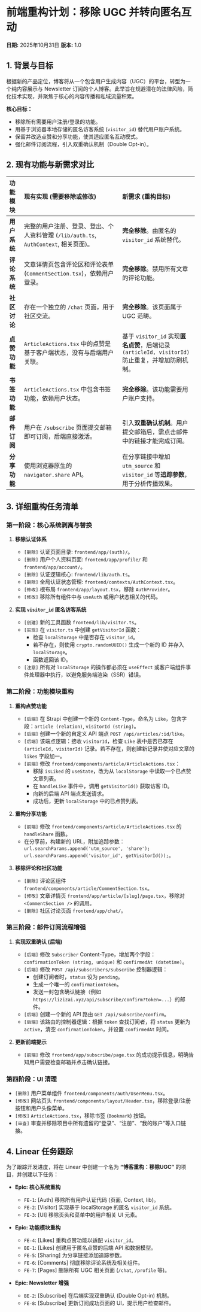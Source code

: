 # 前端重构计划：移除 UGC 并转向匿名互动

**日期:** 2025年10月31日
**版本:** 1.0

## 1. 背景与目标

根据新的产品定位，博客将从一个包含用户生成内容（UGC）的平台，转型为一个纯内容展示与 Newsletter 订阅的个人博客。此举旨在规避潜在的法律风险，简化技术实现，并聚焦于核心的内容传播和私域流量积累。

**核心目标：**
-   移除所有需要用户注册/登录的功能。
-   用基于浏览器本地存储的匿名访客系统 (`visitor_id`) 替代用户账户系统。
-   保留并改造点赞和分享功能，使其适应匿名互动模式。
-   强化邮件订阅流程，引入双重确认机制（Double Opt-in）。

## 2. 现有功能与新需求对比

| 功能模块 | 现有实现 (需要移除或修改) | 新需求 (重构目标) |
| :--- | :--- | :--- |
| **用户系统** | 完整的用户注册、登录、登出、个人资料管理 (`/lib/auth.ts`, `AuthContext`, 相关页面)。 | **完全移除**。由匿名的 `visitor_id` 系统替代。 |
| **评论系统** | 文章详情页包含评论区和评论表单 (`CommentSection.tsx`)，依赖用户登录。 | **完全移除**。禁用所有文章的评论功能。 |
| **社区讨论** | 存在一个独立的 `/chat` 页面，用于社区交流。 | **完全移除**。该页面属于 UGC 范畴。 |
| **点赞功能** | `ArticleActions.tsx` 中的点赞是基于客户端状态，没有与后端用户关联。 | 基于 `visitor_id` 实现**匿名点赞**，后端记录 `(articleId, visitorId)` 防止重复，并增加防刷机制。 |
| **书签功能** | `ArticleActions.tsx` 中包含书签功能，依赖用户状态。 | **完全移除**。该功能需要用户账户支持。 |
| **邮件订阅** | 用户在 `/subscribe` 页面提交邮箱即可订阅，后端直接激活。 | 引入**双重确认机制**。用户提交邮箱后，需点击邮件中的链接才能完成订阅。 |
| **分享功能** | 使用浏览器原生的 `navigator.share` API。 | 在分享链接中增加 `utm_source` 和 `visitor_id` 等**追踪参数**，用于分析传播效果。 |

## 3. 详细重构任务清单

### 第一阶段：核心系统剥离与替换

1.  **移除认证体系**
    -   `[删除]` 认证页面目录: `frontend/app/(auth)/`。
    -   `[删除]` 用户个人资料页面: `frontend/app/profile/` 和 `frontend/app/account/`。
    -   `[删除]` 认证逻辑核心: `frontend/lib/auth.ts`。
    -   `[删除]` 全局认证状态管理: `frontend/contexts/AuthContext.tsx`。
    -   `[修改]` 根布局 `frontend/app/layout.tsx`，移除 `AuthProvider`。
    -   `[修改]` 移除所有组件中与 `useAuth` 或用户状态相关的代码。

2.  **实现 `visitor_id` 匿名访客系统**
    -   `[创建]` 新的工具函数 `frontend/lib/visitor.ts`。
    -   `[实现]` 在 `visitor.ts` 中创建 `getVisitorId` 函数：
        -   检查 `localStorage` 中是否存在 `visitor_id`。
        -   若不存在，则使用 `crypto.randomUUID()` 生成一个新的 ID 并存入 `localStorage`。
        -   函数返回该 ID。
    -   `[注意]` 所有对 `localStorage` 的操作都必须在 `useEffect` 或客户端组件事件处理器中执行，以避免服务端渲染（SSR）错误。

### 第二阶段：功能模块重构

1.  **重构点赞功能**
    -   `[后端]` 在 Strapi 中创建一个新的 `Content-Type`，命名为 `Like`，包含字段：`article (relation)`, `visitorId (string)`。
    -   `[后端]` 创建一个新的自定义 API 端点 `POST /api/articles/:id/like`。
    -   `[后端]` 该端点逻辑：接收 `visitorId`，检查 `Like` 表中是否已存在 `(articleId, visitorId)` 记录。若不存在，则创建新记录并使对应文章的 `likes` 字段加一。
    -   `[前端]` 修改 `frontend/components/article/ArticleActions.tsx`：
        -   移除 `isLiked` 的 `useState`，改为从 `localStorage` 中读取一个已点赞文章列表。
        -   在 `handleLike` 事件中，调用 `getVisitorId()` 获取访客 ID。
        -   向新的后端 API 端点发送请求。
        -   成功后，更新 `localStorage` 中的已点赞列表。

2.  **重构分享功能**
    -   `[前端]` 修改 `frontend/components/article/ArticleActions.tsx` 的 `handleShare` 函数。
    -   在分享前，构建新的 URL，附加追踪参数：`url.searchParams.append('utm_source', 'share'); url.searchParams.append('visitor_id', getVisitorId());`。

3.  **移除评论和社区功能**
    -   `[删除]` 评论区组件 `frontend/components/article/CommentSection.tsx`。
    -   `[修改]` 文章详情页 `frontend/app/article/[slug]/page.tsx`，移除对 `<CommentSection />` 的调用。
    -   `[删除]` 社区讨论页面 `frontend/app/chat/`。

### 第三阶段：邮件订阅流程增强

1.  **实现双重确认 (后端)**
    -   `[后端]` 修改 `Subscriber` Content-Type，增加两个字段：`confirmationToken (string, unique)` 和 `confirmedAt (datetime)`。
    -   `[后端]` 修改 `POST /api/subscribers/subscribe` 控制器逻辑：
        -   创建订阅者时，`status` 设为 `pending`。
        -   生成一个唯一的 `confirmationToken`。
        -   发送一封包含确认链接（例如 `https://lizizai.xyz/api/subscribe/confirm?token=...`）的邮件。
    -   `[后端]` 创建一个新的 API 路由 `GET /api/subscribe/confirm`。
    -   `[后端]` 该路由的控制器逻辑：根据 `token` 查找订阅者，将 `status` 更新为 `active`，清空 `confirmationToken`，并设置 `confirmedAt` 时间。

2.  **更新前端提示**
    -   `[前端]` 修改 `frontend/app/subscribe/page.tsx` 的成功提示信息，明确告知用户需要检查邮箱并点击确认链接。

### 第四阶段：UI 清理

-   `[删除]` 用户菜单组件 `frontend/components/auth/UserMenu.tsx`。
-   `[修改]` 网站页头 `frontend/components/layout/Header.tsx`，移除登录/注册按钮和用户头像菜单。
-   `[修改]` `ArticleActions.tsx`，移除书签 (`Bookmark`) 按钮。
-   `[审查]` 审查并移除项目中所有遗留的“登录”、“注册”、“我的账户”等入口链接。

## 4. Linear 任务跟踪

为了跟踪开发进度，将在 Linear 中创建一个名为 **“博客重构：移除UGC”** 的项目，并创建以下任务：

-   **Epic: 核心系统重构**
    -   `FE-1`: [Auth] 移除所有用户认证代码 (页面, Context, lib)。
    -   `FE-2`: [Visitor] 实现基于 localStorage 的匿名 `visitor_id` 系统。
    -   `FE-3`: [UI] 移除页头和菜单中的用户相关 UI 元素。

-   **Epic: 功能模块重构**
    -   `FE-4`: [Likes] 重构点赞功能以适配 `visitor_id`。
    -   `BE-1`: [Likes] 创建用于匿名点赞的后端 API 和数据模型。
    -   `FE-5`: [Sharing] 为分享链接添加追踪参数。
    -   `FE-6`: [Comments] 彻底移除评论系统及相关组件。
    -   `FE-7`: [Pages] 删除所有 UGC 相关页面 (`/chat`, `/profile` 等)。

-   **Epic: Newsletter 增强**
    -   `BE-2`: [Subscribe] 在后端实现双重确认 (Double Opt-in) 机制。
    -   `FE-8`: [Subscribe] 更新订阅成功页面的 UI，提示用户检查邮件。
